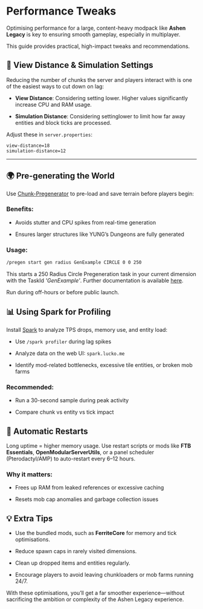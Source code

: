 # Performance Tweaks

Optimising performance for a large, content-heavy modpack like **Ashen Legacy** is key to ensuring smooth gameplay, especially in multiplayer. 

This guide provides practical, high-impact tweaks and recommendations.
## 🔭 View Distance & Simulation Settings

Reducing the number of chunks the server and players interact with is one of the easiest ways to cut down on lag:

- **View Distance**: Considering setting lower. Higher values significantly increase CPU and RAM usage.
    
- **Simulation Distance**: Considering settinglower to limit how far away entities and block ticks are processed.
    

Adjust these in `server.properties`:

```properties
view-distance=18
simulation-distance=12
```

---

## 🌍 Pre-generating the World

Use [Chunk-Pregenerator](https://www.curseforge.com/minecraft/mc-mods/chunkpregenerator) to pre-load and save terrain before players begin:

### Benefits:

- Avoids stutter and CPU spikes from real-time generation
    
- Ensures larger structures like YUNG’s Dungeons are fully generated
    

### Usage:

```bash
/pregen start gen radius GenExample CIRCLE 0 0 250
```

This starts a 250 Radius Circle Pregeneration task in your current dimension with the TaskId *'GenExample'*. Further documentation is available [here](https://github.com/TinyModularThings/Chunk-Pregenerator-Issue-Tracker/wiki/Commands).

Run during off-hours or before public launch.

## 📊 Using Spark for Profiling

Install [Spark](https://spark.lucko.me/) to analyze TPS drops, memory use, and entity load:

- Use `/spark profiler` during lag spikes
    
- Analyze data on the web UI: `spark.lucko.me`
    
- Identify mod-related bottlenecks, excessive tile entities, or broken mob farms
    

### Recommended:

- Run a 30-second sample during peak activity
    
- Compare chunk vs entity vs tick impact
    

## 🔁 Automatic Restarts

Long uptime = higher memory usage. Use restart scripts or mods like **FTB Essentials**, **OpenModularServerUtils**, or a panel scheduler (Pterodactyl/AMP) to auto-restart every 6–12 hours.

### Why it matters:

- Frees up RAM from leaked references or excessive caching
    
- Resets mob cap anomalies and garbage collection issues
    
## 💡 Extra Tips

- Use the bundled mods, such as **FerriteCore** for memory and tick optimisations.
    
- Reduce spawn caps in rarely visited dimensions.
    
- Clean up dropped items and entities regularly.
    
- Encourage players to avoid leaving chunkloaders or mob farms running 24/7.
    

With these optimisations, you’ll get a far smoother experience—without sacrificing the ambition or complexity of the Ashen Legacy experience.